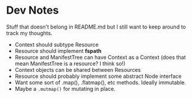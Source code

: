 # Dev Notes 
Stuff that doesn't belong in README.md but I still want to keep around to track my thoughts. 

- Context should subtype Resource 
- Resource should implement __fspath__
- Resource and ManifestTree can have Context as a Context (does that mean ManifestTree is a resource?
    I think so!)
- Context objects can be shared between Resources  
- Resource should probably implement some abstract Node interface 
- Want some sort of .map(), .flatmap(), etc methods. Ideally immutable. 
- Maybe a `.mutmap()` for mutating in place.   